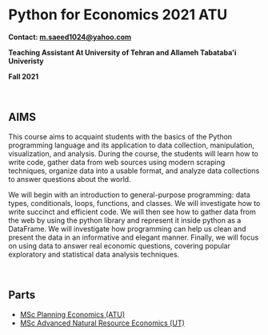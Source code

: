 # Python for Economics 2021 ATU

**Contact: m.saeed1024@yahoo.com**

**Teaching Assistant At University of Tehran and Allameh Tabataba'i Univeristy**

**Fall 2021**

<br>

## AIMS

This course aims to acquaint students with the basics of the Python programming language and its application to data collection, manipulation, visualization, and analysis. During the course, the students will learn how to write code, gather data from web sources using modern scraping techniques, organize data into a usable format, and analyze data collections to answer questions about the world.

We will begin with an introduction to general-purpose programming: data types, conditionals, loops, functions, and classes. We will investigate how to write succinct and efficient code. We will then see how to gather data from the web by using the python library and represent it inside python as a DataFrame. We will investigate how programming can help us clean and present the data in an informative and elegant manner. Finally, we will focus on using data to answer real economic questions, covering popular exploratory and statistical data analysis techniques.

<br>

## Parts

- [MSc Planning Economics (ATU)](https://github.com/saeed-saffari/Python-for-Economics-fall-2021/tree/main/Planning%20Economics)
- [MSc Advanced Natural Resource Economics (UT)]()
